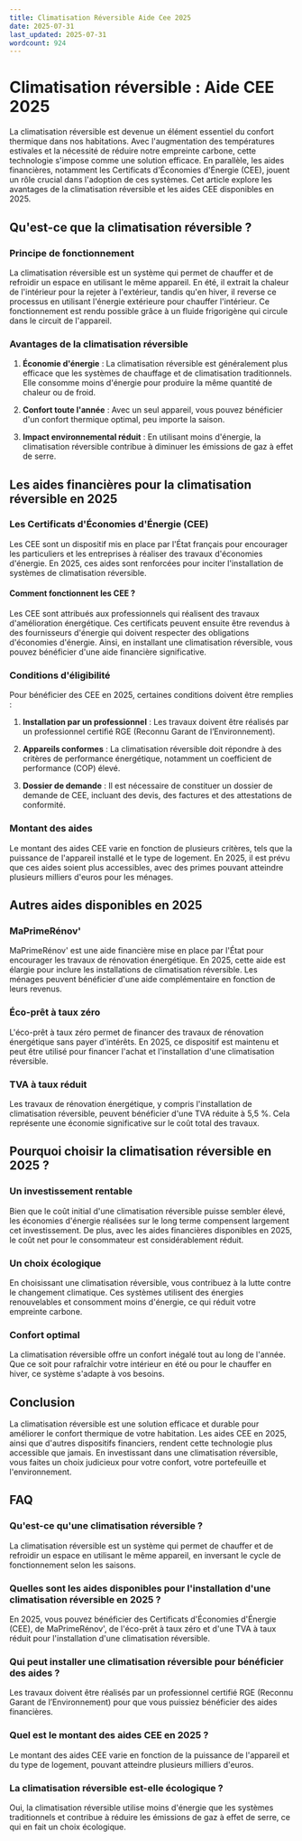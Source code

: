 ```yaml
---
title: Climatisation Réversible Aide Cee 2025
date: 2025-07-31
last_updated: 2025-07-31
wordcount: 924
---
```


# Climatisation réversible : Aide CEE 2025

La climatisation réversible est devenue un élément essentiel du confort thermique dans nos habitations. Avec l'augmentation des températures estivales et la nécessité de réduire notre empreinte carbone, cette technologie s'impose comme une solution efficace. En parallèle, les aides financières, notamment les Certificats d'Économies d'Énergie (CEE), jouent un rôle crucial dans l'adoption de ces systèmes. Cet article explore les avantages de la climatisation réversible et les aides CEE disponibles en 2025.

## Qu'est-ce que la climatisation réversible ?

### Principe de fonctionnement

La climatisation réversible est un système qui permet de chauffer et de refroidir un espace en utilisant le même appareil. En été, il extrait la chaleur de l'intérieur pour la rejeter à l'extérieur, tandis qu'en hiver, il reverse ce processus en utilisant l'énergie extérieure pour chauffer l'intérieur. Ce fonctionnement est rendu possible grâce à un fluide frigorigène qui circule dans le circuit de l'appareil.

### Avantages de la climatisation réversible

1. **Économie d'énergie** : La climatisation réversible est généralement plus efficace que les systèmes de chauffage et de climatisation traditionnels. Elle consomme moins d'énergie pour produire la même quantité de chaleur ou de froid.

2. **Confort toute l'année** : Avec un seul appareil, vous pouvez bénéficier d'un confort thermique optimal, peu importe la saison.

3. **Impact environnemental réduit** : En utilisant moins d'énergie, la climatisation réversible contribue à diminuer les émissions de gaz à effet de serre.

## Les aides financières pour la climatisation réversible en 2025

### Les Certificats d'Économies d'Énergie (CEE)

Les CEE sont un dispositif mis en place par l'État français pour encourager les particuliers et les entreprises à réaliser des travaux d'économies d'énergie. En 2025, ces aides sont renforcées pour inciter l'installation de systèmes de climatisation réversible.

#### Comment fonctionnent les CEE ?

Les CEE sont attribués aux professionnels qui réalisent des travaux d'amélioration énergétique. Ces certificats peuvent ensuite être revendus à des fournisseurs d'énergie qui doivent respecter des obligations d'économies d'énergie. Ainsi, en installant une climatisation réversible, vous pouvez bénéficier d'une aide financière significative.

### Conditions d'éligibilité

Pour bénéficier des CEE en 2025, certaines conditions doivent être remplies :

1. **Installation par un professionnel** : Les travaux doivent être réalisés par un professionnel certifié RGE (Reconnu Garant de l’Environnement).

2. **Appareils conformes** : La climatisation réversible doit répondre à des critères de performance énergétique, notamment un coefficient de performance (COP) élevé.

3. **Dossier de demande** : Il est nécessaire de constituer un dossier de demande de CEE, incluant des devis, des factures et des attestations de conformité.

### Montant des aides

Le montant des aides CEE varie en fonction de plusieurs critères, tels que la puissance de l'appareil installé et le type de logement. En 2025, il est prévu que ces aides soient plus accessibles, avec des primes pouvant atteindre plusieurs milliers d'euros pour les ménages.

## Autres aides disponibles en 2025

### MaPrimeRénov'

MaPrimeRénov' est une aide financière mise en place par l'État pour encourager les travaux de rénovation énergétique. En 2025, cette aide est élargie pour inclure les installations de climatisation réversible. Les ménages peuvent bénéficier d'une aide complémentaire en fonction de leurs revenus.

### Éco-prêt à taux zéro

L'éco-prêt à taux zéro permet de financer des travaux de rénovation énergétique sans payer d'intérêts. En 2025, ce dispositif est maintenu et peut être utilisé pour financer l'achat et l'installation d'une climatisation réversible.

### TVA à taux réduit

Les travaux de rénovation énergétique, y compris l'installation de climatisation réversible, peuvent bénéficier d'une TVA réduite à 5,5 %. Cela représente une économie significative sur le coût total des travaux.

## Pourquoi choisir la climatisation réversible en 2025 ?

### Un investissement rentable

Bien que le coût initial d'une climatisation réversible puisse sembler élevé, les économies d'énergie réalisées sur le long terme compensent largement cet investissement. De plus, avec les aides financières disponibles en 2025, le coût net pour le consommateur est considérablement réduit.

### Un choix écologique

En choisissant une climatisation réversible, vous contribuez à la lutte contre le changement climatique. Ces systèmes utilisent des énergies renouvelables et consomment moins d'énergie, ce qui réduit votre empreinte carbone.

### Confort optimal

La climatisation réversible offre un confort inégalé tout au long de l'année. Que ce soit pour rafraîchir votre intérieur en été ou pour le chauffer en hiver, ce système s'adapte à vos besoins.

## Conclusion

La climatisation réversible est une solution efficace et durable pour améliorer le confort thermique de votre habitation. Les aides CEE en 2025, ainsi que d'autres dispositifs financiers, rendent cette technologie plus accessible que jamais. En investissant dans une climatisation réversible, vous faites un choix judicieux pour votre confort, votre portefeuille et l'environnement.

## FAQ

### Qu'est-ce qu'une climatisation réversible ?

La climatisation réversible est un système qui permet de chauffer et de refroidir un espace en utilisant le même appareil, en inversant le cycle de fonctionnement selon les saisons.

### Quelles sont les aides disponibles pour l'installation d'une climatisation réversible en 2025 ?

En 2025, vous pouvez bénéficier des Certificats d'Économies d'Énergie (CEE), de MaPrimeRénov', de l'éco-prêt à taux zéro et d'une TVA à taux réduit pour l'installation d'une climatisation réversible.

### Qui peut installer une climatisation réversible pour bénéficier des aides ?

Les travaux doivent être réalisés par un professionnel certifié RGE (Reconnu Garant de l’Environnement) pour que vous puissiez bénéficier des aides financières.

### Quel est le montant des aides CEE en 2025 ?

Le montant des aides CEE varie en fonction de la puissance de l'appareil et du type de logement, pouvant atteindre plusieurs milliers d'euros.

### La climatisation réversible est-elle écologique ?

Oui, la climatisation réversible utilise moins d'énergie que les systèmes traditionnels et contribue à réduire les émissions de gaz à effet de serre, ce qui en fait un choix écologique.